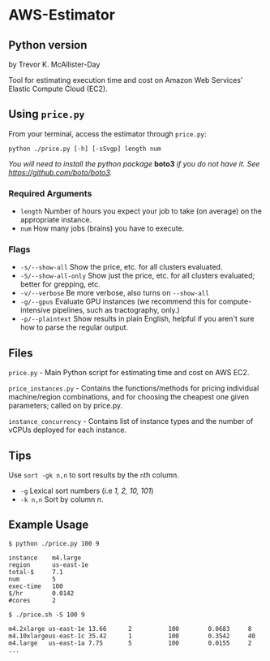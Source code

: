 # AWS-Estimator
## Python version
by Trevor K. McAllister-Day

Tool for estimating execution time and cost on Amazon Web Services' Elastic Compute Cloud (EC2).

## Using `price.py`

From your terminal, access the estimator through `price.py`:

    python ./price.py [-h] [-sSvgp] length num

*You will need to install the python package* **boto3** *if you do not have it. See https://github.com/boto/boto3.*

### Required Arguments

 * `length`     Number of hours you expect your job to take (on average) on the appropriate instance.
 * `num`        How many jobs (brains) you have to execute.

### Flags

 * `-s/--show-all`      Show the price, etc. for all clusters evaluated.
 * `-S/--show-all-only` Show just the price, etc. for all clusters evaluated; better for grepping, etc. 
 * `-v/--verbose`       Be more verbose, also turns on `--show-all`
 * `-g/--gpus`          Evaluate GPU instances (we recommend this for compute-intensive pipelines, such as tractography, only.)
 * `-p/--plaintext`     Show results in plain English, helpful if you aren't sure how to parse the regular output.
 
## Files

`price.py` - Main Python script for estimating time and cost on AWS EC2.

`price_instances.py` - Contains the functions/methods for pricing individual machine/region combinations, and for choosing the cheapest one given parameters; called on by price.py.

`instance_concurrency` - Contains list of instance types and the number of vCPUs deployed for each instance.

## Tips

Use `sort -gk n,n` to sort results by the `n`th column. 

 * `-g`     Lexical sort numbers (i.e *1, 2, 10, 101*)
 * `-k n,n` Sort by column *n*.

## Example Usage

    $ python ./price.py 100 9 

    instance    m4.large            
    region      us-east-1e          
    total-$     7.1                 
    num         5                   
    exec-time   100                 
    $/hr        0.0142              
    #cores      2   

    $ ./price.sh -S 100 9 
    
    m4.2xlarge us-east-1e 13.66      2          100        0.0683     8          
    m4.10xlargeus-east-1c 35.42      1          100        0.3542     40         
    m4.large   us-east-1a 7.75       5          100        0.0155     2         
    ... 
